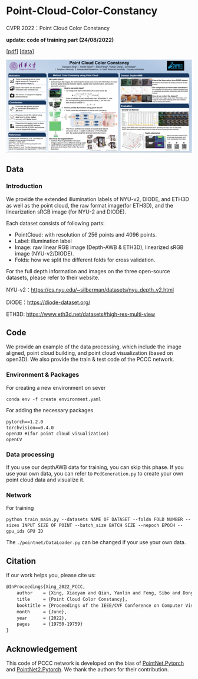 # Point-Cloud-Color-Constancy

CVPR 2022：Point Cloud Color Constancy

**update: code of training part (24/08/2022)**

\[[pdf](https://openaccess.thecvf.com/content/CVPR2022/html/Xing_Point_Cloud_Color_Constancy_CVPR_2022_paper.html)\]   \[[data](https://drive.google.com/drive/folders/1qBw_bvaxIvduIm2vzrYhEPX9khTm1Bo9?usp=sharing)\] 

![poster](poster.png)

## Data

### Introduction 

We provide the extended illumination labels of NYU-v2, DIODE, and ETH3D as well as the point cloud, the raw format image(for ETH3D), and the linearization sRGB image (for NYU-2 and DIODE). 

Each dataset consists of following parts:

- PointCloud: with resolution of 256 points and 4096 points.
- Label: illumination label 
- Image: raw linear RGB image (Depth-AWB & ETH3D), linearized sRGB image (NYU-v2/DIODE).
- Folds: how we split the different folds for cross validation.

For the full depth information and images on the three open-source datasets, please refer to their website.

NYU-v2：https://cs.nyu.edu/~silberman/datasets/nyu_depth_v2.html

DIODE：https://diode-dataset.org/

ETH3D: https://www.eth3d.net/datasets#high-res-multi-view




## Code

We provide an example of the data processing, which include the image aligned, point cloud building, and point cloud visualization (based on open3D). We also provide the train & test code of the PCCC network.

### Environment & Packages

For creating a new environment on sever

```shell
conda env -f create environment.yaml
```

For adding the necessary packages

```shell
pytorch==1.2.0
torchvision==0.4.0
open3D #(for point cloud visualization)
openCV
```

### Data processing

If you use our depthAWB data for training, you can skip this phase. If you use your own data, you can refer to `PcdGeneration.py` to create your own point cloud data and visualize it. 

### Network 

For training

```shell
python train_main.py --datasets NAME OF DATASET --foldn FOLD NUMBER --sizes INPUT SIZE OF POINT --batch_size BATCH SIZE --nepoch EPOCH --gpu_ids GPU ID
```

The `./pointnet/DataLoader.py` can be changed if your use your own data.

## Citation

If our work helps you, please cite us:

```latex
@InProceedings{Xing_2022_PCCC,
    author    = {Xing, Xiaoyan and Qian, Yanlin and Feng, Sibo and Dong, Yuhan and Matas, Ji\v{r}{\'\i}},
    title     = {Point Cloud Color Constancy},
    booktitle = {Proceedings of the IEEE/CVF Conference on Computer Vision and Pattern Recognition (CVPR)},
    month     = {June},
    year      = {2022},
    pages     = {19750-19759}
}
```

## Acknowledgement

This code of PCCC network is developed on the bias of [PointNet.Pytorch](https://github.com/fxia22/pointnet.pytorch) and  [PointNet2.Pytorch](https://github.com/yanx27/Pointnet_Pointnet2_pytorch). We thank the authors for their contribution.

